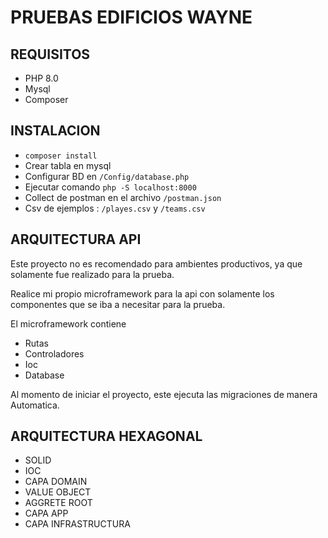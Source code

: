 # PRUEBAS EDIFICIOS WAYNE

## REQUISITOS
- PHP 8.0
- Mysql
- Composer

## INSTALACION

- `composer install`
- Crear tabla en mysql
- Configurar BD en `/Config/database.php`
- Ejecutar comando `php -S localhost:8000`
- Collect de postman en el archivo `/postman.json`
- Csv de ejemplos : `/playes.csv` y `/teams.csv`

## ARQUITECTURA API

Este proyecto no es recomendado para ambientes productivos, ya que solamente fue realizado para la prueba.

Realice mi propio microframework para la api con solamente los componentes que se iba a necesitar para la prueba.

El microframework contiene

- Rutas
- Controladores
- Ioc
- Database

Al momento de iniciar el proyecto, este ejecuta las migraciones de manera Automatica.

## ARQUITECTURA HEXAGONAL
- SOLID
- IOC
- CAPA DOMAIN
- VALUE OBJECT
- AGGRETE ROOT
- CAPA APP
- CAPA INFRASTRUCTURA


